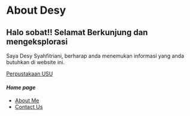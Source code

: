 <head> 
</head>
<body>
<h1>About Desy </h1>
<h2>Halo sobat!! Selamat Berkunjung dan mengeksplorasi</h2>
<p>Saya Desy Syahfitriani, berharap anda menemukan informasi yang anda butuhkan di website ini.
</p>
<a href="https://library.usu.ac.id"/>Perpustakaan USU</a>
</body>
</html>

<h4><i>Home page </i></h4>
  <ul>
    <li>
       <a href="about.html">About Me</a>
    </li>
    <li>
       <a href="contact-us.html">Contact Us</a>
    </li>
  <ul>

  
 
